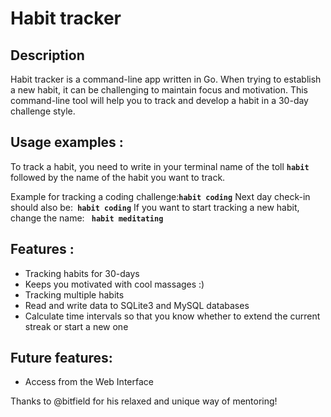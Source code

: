# Habit tracker



## Description

Habit tracker is a command-line app written in Go. When trying to establish a new habit, it can be challenging to maintain focus and motivation. This command-line tool will help you to track and develop a  habit in a 30-day challenge style.


## Usage  examples :

To track a habit, you need to write in your terminal name of the toll **`habit`** followed by the name of the habit you want to track.

Example for tracking a coding challenge:**`habit coding`**
Next day check-in should also be:**` habit coding`**
If you want to start tracking a new habit, change the name: **` habit meditating`**

## Features :
* Tracking habits for 30-days
* Keeps you motivated with cool massages :)
* Tracking multiple habits
* Read and write data to SQLite3 and MySQL databases
* Calculate time intervals so that you know whether to extend the current streak or start a new one

## Future features:
* Access from the Web Interface

Thanks to @bitfield for his relaxed and unique way of mentoring!

